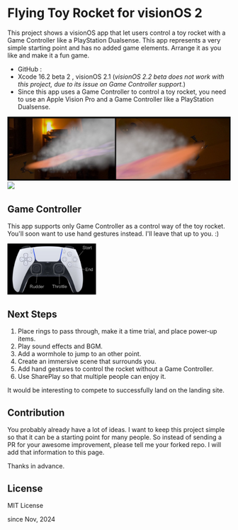 # Flying Toy Rocket for visionOS 2

This project shows a visionOS app that let users control a toy rocket with a Game Controller like a PlayStation Dualsense.
This app represents a very simple starting point and has no added game elements.
Arrange it as you like and make it a fun game.

- GitHub :
- Xcode 16.2 beta 2 , visionOS 2.1 (<em>visionOS 2.2 beta does not work with this project, due to its issue on Game Controller support.</em>)
- Since this app uses a Game Controller to control a toy rocket, you need to use an Apple Vision Pro and a Game Controller like a PlayStation Dualsense.

<img src="imgs/screenshot.jpg">

<img src="imgs/rk720.gif">

## Game Controller

This app supports only Game Controller as a control way of the toy rocket.
You'll soon want to use hand gestures instead. I'll leave that up to you. :)

<img src="imgs/gamecontroller.png" width=200>


## Next Steps

1. Place rings to pass through, make it a time trial, and place power-up items.
1. Play sound effects and BGM.
1. Add a wormhole to jump to an other point.
1. Create an immersive scene that surrounds you.
1. Add hand gestures to control the rocket without a Game Controller.
1. Use SharePlay so that multiple people can enjoy it.

It would be interesting to compete to successfully land on the landing site.

## Contribution

You probably already have a lot of ideas.
I want to keep this project simple so that it can be a starting point for many people.
So instead of sending a PR for your awesome improvement, please tell me your forked repo.
I will add that information to this page.

Thanks in advance.

<!--
## References
- Sample Code: ShaderGraph Examples in visionOS 1.2 [GitHub: ynagatomo/SGMExamples](https://github.com/ynagatomo/SGMExamples)
-->

<!--
## Change logs

<details>
<summary>click to open</summary>

1. [Nov 10, 2024] xxx

</details>
-->

## License

MIT License

since Nov, 2024
